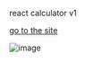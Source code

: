 react calculator v1

[go to the site](https://mahbub-dev.github.io/react-calculator/)

![image](https://user-images.githubusercontent.com/87687925/188035987-f55aad8c-1144-499a-b743-088ffb0df5f2.png)
